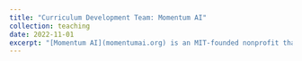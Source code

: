 ```yaml
---
title: "Curriculum Development Team: Momentum AI"
collection: teaching
date: 2022-11-01
excerpt: "[Momentum AI](momentumai.org) is an MIT-founded nonprofit that has raised over 250K to teach high schoolers about AI. As lead of the curriculum team, I help develop lesson plans and labs for over 200 students. "
---
```

